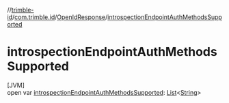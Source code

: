 //[trimble-id](../../../index.md)/[com.trimble.id](../index.md)/[OpenIdResponse](index.md)/[introspectionEndpointAuthMethodsSupported](introspection-endpoint-auth-methods-supported.md)

# introspectionEndpointAuthMethodsSupported

[JVM]\
open var [introspectionEndpointAuthMethodsSupported](introspection-endpoint-auth-methods-supported.md): [List](https://docs.oracle.com/javase/8/docs/api/java/util/List.html)&lt;[String](https://docs.oracle.com/javase/8/docs/api/java/lang/String.html)&gt;
